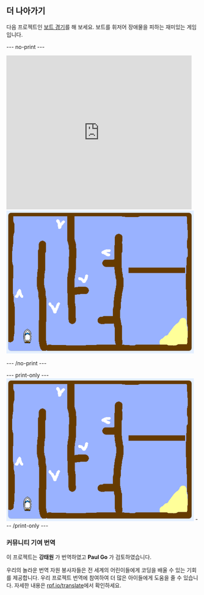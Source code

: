 ## 더 나아가기

다음 프로젝트인 [보트 경기](https://projects.raspberrypi.org/ko-KR/projects/boat-race?utm_source=pathway&utm_medium=whatnext&utm_campaign=projects)를 해 보세요. 보트를 휘저어 장애물을 피하는 재미있는 게임입니다.

--- no-print ---

<div class="scratch-preview">
  <iframe allowtransparency="true" width="485" height="402" src="https://scratch.mit.edu/projects/embed/276662533/?autostart=false" frameborder="0" scrolling="no"></iframe>
  <img src="images/boat_race_demo.png">
</div>

--- /no-print ---

--- print-only --- ![boat race demo](images/boat_race_demo.png) --- /print-only ---

### 커뮤니티 기여 번역 

이 프로젝트는 **강태원** 가 번역하였고 **Paul Go** 가 검토하였습니다. 

우리의 놀라운 번역 자원 봉사자들은 전 세계의 어린이들에게 코딩을 배울 수 있는 기회를 제공합니다. 우리 프로젝트 번역에 참여하여 더 많은 아이들에게 도움을 줄 수 있습니다. 자세한 내용은 [rpf.io/translate](https://rpf.io/translate)에서 확인하세요.
